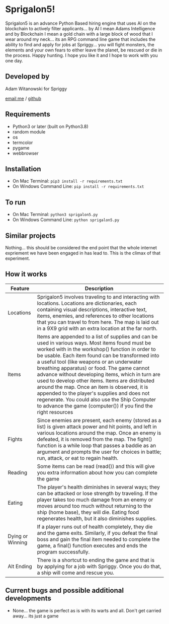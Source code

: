 # Sprigalon5!

Sprigalon5 is an advance Python Based hiring engine that uses AI on the blockchain to actively filter applicants... by AI I mean Adams Intelligence and by Blockchain I mean a gold chain with a large block of wood that I wear around my neck... its an RPG command line game that includes the ability to find and apply for jobs at Spriggy... you will fight monsters, the elements and your own fears to either leave the planet, be rescued or die in the process.  Happy hunting. I hope you like it and I hope to work with you one day. 


## Developed by

Adam Witanowski for Spriggy

[email me](adam@spriggy.com.au) / [github](https://github.com/sprigalon5)


## Requirements

- Python3 or later (built on Python3.8)
- random module
- os
- termcolor
- pygame
- webbrowser

## Installation
- On Mac Terminal: `pip3 install -r requirements.txt`
- On Windows Command Line: `pip install -r requirements.txt`


## To run

- On Mac Terminal: `python3 sprigalon5.py`
- On Windows Command Line: `python sprigalon5.py`


## Similar projects

Nothing... this should be considered the end point that the
whole internet expriement we have been engaged in has lead to.
This is the climax of that experiment.

## How it works

| Feature | Description |
| ----------- | ----------- |
| Locations | Sprigalon5 involves traveling to and interacting with locations. Locations are dictionaries, each containing visual descriptions, interactive text, items, enemies, and references to other locations that you can travel to from here. The map is laid out in a 9X9 grid with an extra location at the far north. |
| Items | Items are appended to a list of supplies and can be used in various ways. Most items found must be worked with in the workshop() function in order to be usable. Each item found can be transformed into a useful tool (like weapons or an underwater breathing apparatus) or food. The game cannot advance without developing items, which in turn are used to develop other items. Items are distributed around the map. Once an item is observed, it is appended to the player's supplies and does not regenerate. You could also use the Ship Computer to advance the game (computer()) if you find the right resources |
| Fights | Since enemies are present, each enemy (stored as a list) is given attack power and hit points, and left in various locations around the map. Once an enemy is defeated, it is removed from the map. The fight() function is a while loop that passes a baddie as an argument and prompts the user for choices in battle; run, attack, or eat to regain health.|
| Reading | Some items can be read (read()) and this will give you extra information about how you can complete the game |
| Eating | The player's health diminishes in several ways; they can be attacked or lose strength by traveling. If the player takes too much damage from an enemy or moves around too much without returning to the ship (home base), they will die. Eating food regenerates health, but it also diminishes supplies.|
| Dying or Winning | If a player runs out of health completely, they die and the game exits. Similarly, if you defeat the final boss and gain the final item needed to complete the game, a final() function executes and ends the program successfully.|
| Alt Ending | There is a shortcut to ending the game and that is by applying for a job with Spriggy. Once you do that, a ship will come and rescue you. |


## Current bugs and possible additional developments

- None... the game is perfect as is with its warts and all.  Don't get carried away... its just a game

